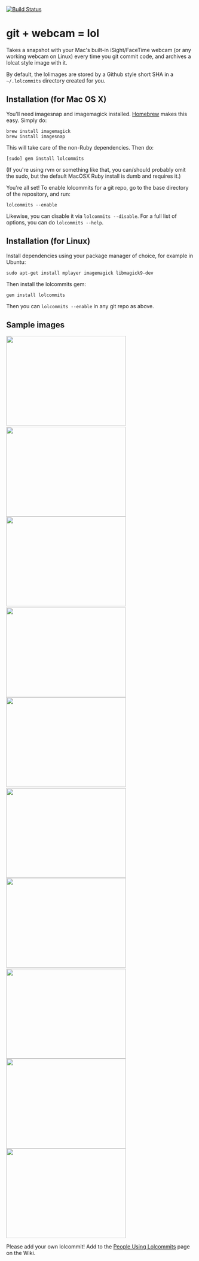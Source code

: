 [![Build Status](https://secure.travis-ci.org/mroth/lolcommits.png?branch=master)](http://travis-ci.org/mroth/lolcommits)

# git + webcam = lol

Takes a snapshot with your Mac's built-in iSight/FaceTime webcam (or any working webcam on Linux) every time you git commit code, and archives a lolcat style image with it.

By default, the lolimages are stored by a Github style short SHA in a `~/.lolcommits` directory created for you.

## Installation (for Mac OS X)
You'll need imagesnap and imagemagick installed.  [Homebrew](http://mxcl.github.com/homebrew/) makes this easy.  Simply do:

	brew install imagemagick
	brew install imagesnap

This will take care of the non-Ruby dependencies.  Then do:

	[sudo] gem install lolcommits

(If you're using rvm or something like that, you can/should probably omit the sudo, but the default MacOSX Ruby install is dumb and requires it.)

You're all set!  To enable lolcommits for a git repo, go to the base directory of the repository, and run:

	lolcommits --enable

Likewise, you can disable it via `lolcommits --disable`.  For a full list of options, you can do `lolcommits --help`.

## Installation (for Linux)
Install dependencies using your package manager of choice, for example in Ubuntu:

    sudo apt-get install mplayer imagemagick libmagick9-dev

Then install the lolcommits gem:

    gem install lolcommits

Then you can `lolcommits --enable` in any git repo as above.

## Sample images
<img width='320' height='240' src="https://github.com/mroth/lolcommits/raw/gh-pages/sample2.jpg" />
&nbsp;
<img width='320' height='240' src="https://github.com/mroth/lolcommits/raw/gh-pages/sample5.jpg" />
<br/>
<img width='320' height='240' src="https://github.com/mroth/lolcommits/raw/gh-pages/sample4.jpg" />
&nbsp;
<img width='320' height='240' src="https://github.com/mroth/lolcommits/raw/gh-pages/sample6.jpg" />
<br/>
<img width='320' height='240' src="https://github.com/mroth/lolcommits/raw/gh-pages/sample7.jpg" />
&nbsp;
<img width='320' height='240' src="https://github.com/mroth/lolcommits/raw/gh-pages/sample8.jpg" />
<br/>
<a href="http://github.com/sfsekaran/"><img width='320' height='240' src="http://cl.ly/252S0o1J3x3n1b1k251N/d5f80e4f88a.jpg" /></a>
&nbsp;
<a href="http://github.com/codegoblin/"><img width='320' height='240' src="http://cl.ly/2R0u040D2E2k0Y03240B/19bda811539.jpg" /></a>
<br/>
<img width='320' height='240' src="https://p.twimg.com/AqE73M1CMAAerqL.jpg" />
<img width='320' height='240' src="https://p.twimg.com/Aq9T0X9CAAAZ8gW.jpg" />

Please add your own lolcommit! Add to the [People Using Lolcommits](https://github.com/mroth/lolcommits/wiki/People-Using-Lolcommits) page on the Wiki.


<!--
## Upgrading from an old (non-gem) version?
If you used the autoinstaller, here's how to get rid of the old stuff (I think)

For all active lolrepos, go into them and do:

	git hooks --uninstall

You might want to get rid of the copied binary for imagesnap and switch over to the homebrew-managed version, if so `rm /usr/local/bin/imagesnap`.

If you want to get rid of git-hooks entirly (it won't hurt anything, but we dont use it anymore), you can also do:

	rm /usr/local/bin/git-hooks
	rm -rf ~/.git_hooks
	rm -rf ~/.githooks_src
-->
